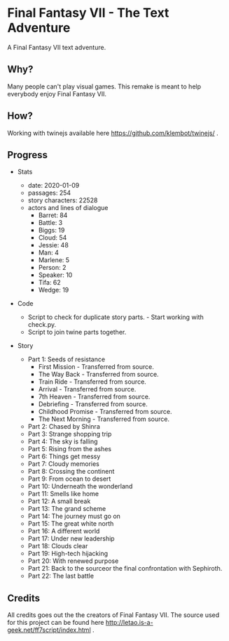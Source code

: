 # Final Fantasy VII - The Text Adventure
A Final Fantasy VII text adventure.

## Why?
Many people can't play visual games. This remake is meant to help everybody enjoy Final Fantasy VII.

## How?
Working with twinejs available here https://github.com/klembot/twinejs/ .

## Progress
* Stats
  * date: 2020-01-09
  * passages: 254
  * story characters: 22528
  * actors and lines of dialogue
     * Barret: 84
     * Battle: 3
     * Biggs: 19
     * Cloud: 54
     * Jessie: 48
     * Man: 4
     * Marlene: 5
     * Person: 2
     * Speaker: 10
     * Tifa: 62
     * Wedge: 19

* Code
   * Script to check for duplicate story parts. - Start working with check.py.
   * Script to join twine parts together.
* Story
   * Part 1: Seeds of resistance
      * First Mission - Transferred from source.
      * The Way Back - Transferred from source.
      * Train Ride - Transferred from source.
      * Arrival - Transferred from source.
      * 7th Heaven - Transferred from source.
      * Debriefing - Transferred from source.
      * Childhood Promise - Transferred from source.
      * The Next Morning - Transferred from source.
   * Part 2: Chased by Shinra
   * Part 3: Strange shopping trip
   * Part 4: The sky is falling
   * Part 5: Rising from the ashes
   * Part 6: Things get messy
   * Part 7: Cloudy memories
   * Part 8: Crossing the continent
   * Part 9: From ocean to desert
   * Part 10: Underneath the wonderland
   * Part 11: Smells like home
   * Part 12: A small break
   * Part 13: The grand scheme
   * Part 14: The journey must go on
   * Part 15: The great white north
   * Part 16: A different world
   * Part 17: Under new leadership
   * Part 18: Clouds clear
   * Part 19: High-tech hijacking
   * Part 20: With renewed purpose
   * Part 21: Back to the sourceor the final confrontation with Sephiroth. 
   * Part 22: The last battle
    
## Credits
All credits goes out the the creators of Final Fantasy VII. The source used for this project can be found here http://letao.is-a-geek.net/ff7script/index.html .
